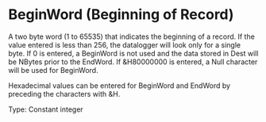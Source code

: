 # BeginWord (Beginning of Record)

A two byte word (1 to 65535) that indicates the beginning of a record. If the value entered is less than 256, the datalogger will look only for a single byte. If 0 is entered, a BeginWord is not used and the data stored in Dest will be NBytes prior to the EndWord. If &H80000000 is entered, a Null character will be used for BeginWord.

Hexadecimal values can be entered for BeginWord and EndWord by preceding the characters with &H.

Type: Constant integer
